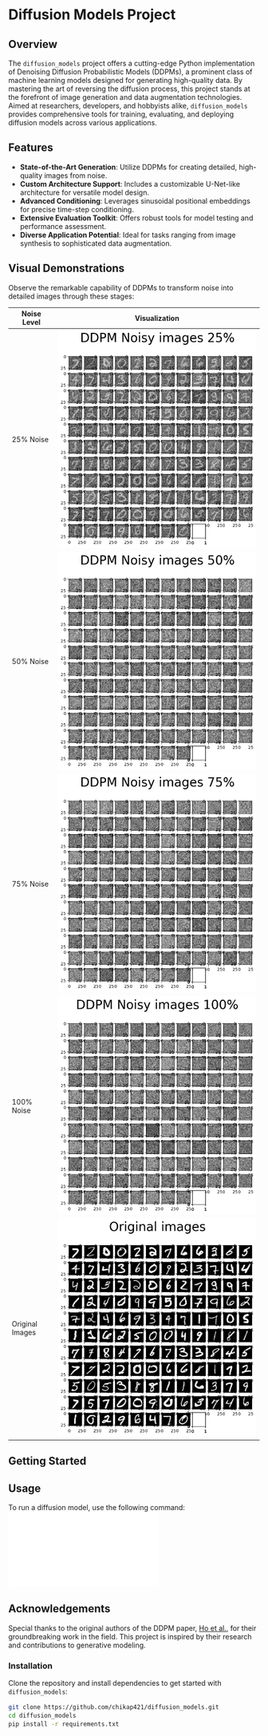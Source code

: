 # Diffusion Models Project

## Overview

The `diffusion_models` project offers a cutting-edge Python implementation of Denoising Diffusion Probabilistic Models (DDPMs), a prominent class of machine learning models designed for generating high-quality data. By mastering the art of reversing the diffusion process, this project stands at the forefront of image generation and data augmentation technologies. Aimed at researchers, developers, and hobbyists alike, `diffusion_models` provides comprehensive tools for training, evaluating, and deploying diffusion models across various applications.

## Features

- **State-of-the-Art Generation**: Utilize DDPMs for creating detailed, high-quality images from noise.
- **Custom Architecture Support**: Includes a customizable U-Net-like architecture for versatile model design.
- **Advanced Conditioning**: Leverages sinusoidal positional embeddings for precise time-step conditioning.
- **Extensive Evaluation Toolkit**: Offers robust tools for model testing and performance assessment.
- **Diverse Application Potential**: Ideal for tasks ranging from image synthesis to sophisticated data augmentation.

## Visual Demonstrations

Observe the remarkable capability of DDPMs to transform noise into detailed images through these stages:

| Noise Level | Visualization |
|-------------|---------------|
| 25% Noise | ![DDPM Noisy images 25%](noisy_image_25.png) |
| 50% Noise | ![DDPM Noisy images 50%](noisy_image_50.png) |
| 75% Noise | ![DDPM Noisy images 75%](noisy_image_75.png) |
| 100% Noise | ![DDPM Noisy images 100%](noisy_image_100.png) |
| Original Images | ![Original images](original_image.png) |

## Getting Started

## Usage
To run a diffusion model, use the following command:
![Code](diffusion_models.py)

## Acknowledgements

Special thanks to the original authors of the DDPM paper, [Ho et al.](https://arxiv.org/abs/2006.11239), for their groundbreaking work in the field. This project is inspired by their research and contributions to generative modeling.

### Installation

Clone the repository and install dependencies to get started with `diffusion_models`:

```bash
git clone https://github.com/chikap421/diffusion_models.git
cd diffusion_models
pip install -r requirements.txt
```


